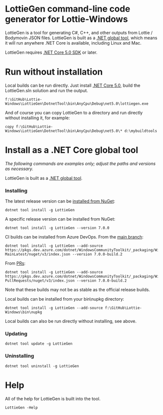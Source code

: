 # LottieGen command-line code generator for Lottie-Windows

LottieGen is a tool for generating C#, C++, and other outputs from Lottie / Bodymovin JSON files. LottieGen is built as a [.NET global tool](https://docs.microsoft.com/en-us/dotnet/core/tools/global-tools), which means it will run anywhere .NET Core is available, including Linux and Mac.

LottieGen requires [.NET Core 5.0 SDK](https://dotnet.microsoft.com/download/dotnet-core/5.0) or later.

# Run without installation

Local builds can be run directly. Just install [.NET Core 5.0](https://dotnet.microsoft.com/download/dotnet-core/5.0), build the LottieGen.sln solution and run the output.

    f:\GitHub\Lottie-Windows\LottieGen\DotnetTool\bin\AnyCpu\Debug\net5.0\lottiegen.exe

And of course you can copy LottieGen to a directory and run directly without installing it, for example:

    copy f:\GitHub\Lottie-Windows\LottieGen\DotnetTool\bin\AnyCpu\Debug\net5.0\* d:\mybuildtools


# Install as a .NET Core global tool
*The following commands are examples only; adjust the paths and versions as necessary.*

LottieGen is built as a [.NET global tool](https://docs.microsoft.com/en-us/dotnet/core/tools/global-tools).

### Installing

The latest release version can be [installed from NuGet](https://www.nuget.org/packages/LottieGen):

    dotnet tool install -g LottieGen

A specific release version can be installed from NuGet:

    dotnet tool install -g LottieGen --version 7.0.0

CI builds can be installed from Azure DevOps. From the [main branch](https://dev.azure.com/dotnet/WindowsCommunityToolkit/_packaging?_a=package&feed=WindowsCommunityToolkit-MainLatest&package=LottieGen&protocolType=NuGet):

    dotnet tool install -g LottieGen --add-source https://pkgs.dev.azure.com/dotnet/WindowsCommunityToolkit/_packaging/WindowsCommunityToolkit-MainLatest/nuget/v3/index.json --version 7.0.0-build.2

From [PRs](https://dev.azure.com/dotnet/WindowsCommunityToolkit/_packaging?_a=package&feed=WindowsCommunityToolkit-PullRequests&protocolType=NuGet&package=Microsoft.Toolkit.Uwp.UI.LottieGen):

    dotnet tool install -g LottieGen --add-source https://pkgs.dev.azure.com/dotnet/WindowsCommunityToolkit/_packaging/WindowsCommunityToolkit-PullRequests/nuget/v3/index.json --version 7.0.0-build.2

Note that these builds may not be as stable as the official release builds.

Local builds can be installed from your bin\nupkg directory:

    dotnet tool install -g LottieGen --add-source f:\GitHub\Lottie-Windows\bin\nupkg

Local builds can also be run directly without installing, see above.

### Updating
    dotnet tool update -g LottieGen

### Uninstalling
    dotnet tool uninstall -g LottieGen

# Help
All of the help for LottieGen is built into the tool.

    LottieGen -Help
